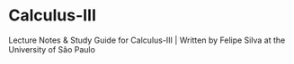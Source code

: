 # Calculus-III
Lecture Notes &amp; Study Guide for Calculus-III | Written by Felipe Silva at the University of São Paulo
